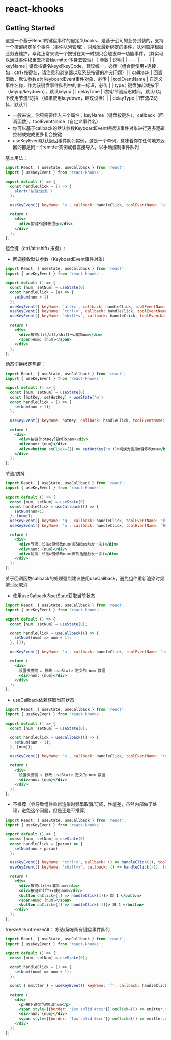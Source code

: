 <!--
 * @Author: Chris
 * @Date: 2023-07-26 10:44:03
 * @LastEditors: Chris
 * @LastEditTime: 2023-08-19 21:57:27
 * @Descripttion: **
-->
# react-khooks

## Getting Started


<!-- ## useKeyEvent -->
这是一个基于React的键盘事件的自定义hooks，是基于公司的业务封装的，支持一个按键绑定多个事件（事件队列管理），只触发最新绑定的事件，队列顺序根据业务去维护，毕竟正常来说一个按键在某一时刻只会触发单一功能事件。（其实可以通过事件权重去托管给emitter本身去管理）
|  参数   | 说明  |
|  ----  | ----  |
| keyName  | 键盘按键名key或keyCode，建议统一，必传（组合键使用+连接，如：ctrl+按键名，请注意和浏览器以及系统按键的冲突问题）|
| callback  | 回调函数，默认参数e为KeyboardEvent事件对象，必传 |
| toolEventName  | 自定义事件名称，作为该键盘事件队列中的唯一标识，必传 |
| type  | 键盘弹起或按下（keyup/keydown），默认keyup |
| delayTime  | 防抖/节流延迟时间，默认0为不使用节流/防抖 （如果使用keydown，建议设置）|
| delayType  | 1节流/2防抖，默认1 |

- 一般来说，你只需要传入三个属性：keyName（键盘按键名），callback（回调函数），toolEventName（自定义事件名）
- 你可以基于callback的默认参数KeyboardEvent根据该事件对象进行更多逻辑控制或完成更多复合按键
- useKeyEvent默认返回事件队列实例，这是一个单例，意味着你在任何地方返回的都是同一个emitter实例或者直接导入，以手动控制事件队列


基本用法：

```jsx
import React, { useState, useCallback } from 'react';
import { useKeyEvent } from 'react-khooks';

export default () => {
  const handleClick = () => {
    alert('按键z触发')
  };

  useKeyEvent({ keyName: 'z', callback: handleClick, toolEventName: 'alert' });

  return (
    <div>
      <div>按键z键弹出提示</div>
    </div>
  );
};
```

组合键（ctrl/alt/shift+按键）:
- 回调接收默认参数（KeyboardEvent事件对象）
```jsx
import React, { useState, useCallback } from 'react';
import { useKeyEvent } from 'react-khooks';

export default () => {
  const [num, setNum] = useState(0)
  const handleClick = (e) => {
    setNum(num + 1)
  };
  useKeyEvent({ keyName: `alt+v`, callback: handleClick, toolEventName: '增加num'});
  useKeyEvent({ keyName: `ctrl+v`, callback: handleClick, toolEventName: '增加num' });
  useKeyEvent({ keyName: `shift+v`, callback: handleClick, toolEventName: '增加num' });

  return (
    <div>
      <div>按键ctrl/alt/shift+v增加num</div>
      <span>num: {num}</span>
    </div>
  );
};
```

动态切换绑定热键：

```jsx
import React, { useState, useCallback } from 'react';
import { useKeyEvent } from 'react-khooks';

export default () => {
  const [num, setNum] = useState(0)
  const [hotKey, setHotKey] = useState('m')
  const handleClick = () => {
    setNum(num + 1);
  };

  useKeyEvent({ keyName: hotKey, callback: handleClick, toolEventName: '修改num' });

  return (
    <div>
      <div>按键{hotKey}键修改num</div>
      <div>num: {num}</div>
      <div><button onClick={() => setHotKey('n')}>切换为使用n键修改num</button></div>
    </div>
  );
};
```

节流/防抖

```jsx
import React, { useState, useCallback } from 'react';
import { useKeyEvent } from 'react-khooks';

export default () => {
  const [num, setNum] = useState(0)
  const handleClick = useCallback(() => {
    setNum(num+1)
  }, [num]);
  useKeyEvent({ keyName: 'q', callback: handleClick, toolEventName: '长按q键修改num', delayTime: 500, type: 'keydown', delayType: 1 });
  useKeyEvent({ keyName: 'w', callback: handleClick, toolEventName: '长按q键修改num', delayTime: 500, type: 'keydown', delayType: 2 });

  return (
    <div>
      <div>节流：长按q键修改num(每500ms触发一次)</div>
      <div>num: {num}</div>
      <div>防抖：长按w键修改num(直到抬起触发一次)</div>
    </div>
  );
};
```

关于回调函数callback的处理强烈建议使用useCallback，避免组件重新渲染时频繁订阅取消

- 使用useCalback内setState获取当前状态

```jsx
import React, { useState, useCallback } from 'react';
import { useKeyEvent } from 'react-khooks';

export default () => {
  const [num, setNum] = useState(0);

  const handleClick = useCallback(() => {
    setNum((num) => num + 1);
  }, []);

  useKeyEvent({ keyName: 'a', callback: handleClick, toolEventName: 'add' });

  return (
    <div>
      设置快捷键 a 修改 useState 定义的 num 数据
      <div>num: {num}</div>
    </div>
  );
};
```

- useCallback依赖获取当前状态

```jsx
import React, { useState, useCallback } from 'react';
import { useKeyEvent } from 'react-khooks';

export default () => {
  const [num, setNum] = useState(0);

  const handleClick = useCallback(() => {
    setNum(num - 1);
  }, [num]);

  useKeyEvent({ keyName: 's', callback: handleClick, toolEventName: 'reduce' });

  return (
    <div>
      设置快捷键 s 修改 useState 定义的 num 数据
      <div>num: {num}</div>
    </div>
  );
};
```

- 不推荐（会导致组件重新渲染时频繁取消/订阅，性能差，虽然内部做了处理，避免这个问题，但是还是不推荐）
```jsx
import React, { useState, useCallback } from 'react';
import { useKeyEvent } from 'react-khooks';

export default () => {
  const [num, setNum] = useState(0)
  const handleClick = (param) => {
    setNum(num + param)
  };

  useKeyEvent({ keyName: 'ctrl+x', callback: () => handleClick(1), toolEventName: 'add_2' });
  useKeyEvent({ keyName: 'shift+x', callback: () => handleClick(-1), toolEventName: 'reduce_2' });

  return (
    <div>
      <div>按键ctrl+x增加num</div>
      <div>按键shift+x减小num</div>
      <button onClick={() => handleClick(1)}> 加 1 </button>
      <span>num: {num}</span>
      <button onClick={() => handleClick(-1)}> 减 1 </button>
    </div>
  );
};
```

freezeAll/unfreezeAll：
冻结/解冻所有键盘事件队列
```jsx
import React, { useState, useCallback } from 'react';
import { useKeyEvent } from 'react-khooks';

export default () => {
  const [num, setNum] = useState(0);

  const handleClick = () => {
    setNum((num) => num + 1);
  };

  const { emitter } = useKeyEvent({ keyName: 'f', callback: handleClick, toolEventName: 'add' });

  return (
    <div>
      <p>按下键盘f键修改num</p>
      <span style={{border: '1px solid #ccc'}} onClick={() => emitter.freezeAll()}>冻 结</span>
      <div>num: {num}</div>
      <span style={{border: '1px solid #ccc'}} onClick={() => emitter.unfreezeAll()}>解 冻</span>
    </div>
  );
};
```
